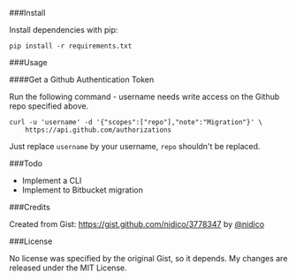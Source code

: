 ###Install

Install dependencies with pip:

`pip install -r requirements.txt `

###Usage

####Get a Github Authentication Token

Run the following command - username needs write access on
the Github repo specified above.

```
curl -u 'username' -d '{"scopes":["repo"],"note":"Migration"}' \
	https://api.github.com/authorizations
```

Just replace `username` by your username, `repo` shouldn't be replaced.

###Todo

* Implement a CLI
* Implement to Bitbucket migration

###Credits

Created from Gist: https://gist.github.com/nidico/3778347 by [@nidico](https://github.com/nidico)


###License

No license was specified by the original Gist, so it depends. My changes are released under the MIT License.
